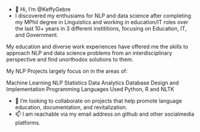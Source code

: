 - 👋 Hi, I’m @KeffyGebre
- I discovered my enthusiams for NLP and data science after completing my MPhil degree in Linguistics and working in education/IT roles over the last 10+ years in 3 different instititions, focusing on Education, IT, and Government.

My education and diverse work experiences have offered me the skills to approach NLP and data science problems from an interdisciplinary perspective and find unorthodox solutions to them.

My NLP Projects largely focus on in the areas of:

Machine Learning
NLP
Statistics
Data Analytics
Database Design and Implementation
Programming Languages Used Python, R and NLTK
- 💞️ I’m looking to collaborate on projects that help promote language education, documentation, and revitalization.
- 📫 I am reachable via my email address on github and other socialmedia platforms.

<!---
KeffyGebre/KeffyGebre is a ✨ special ✨ repository because its `README.md` (this file) appears on your GitHub profile.
You can click the Preview link to take a look at your changes.
--->
